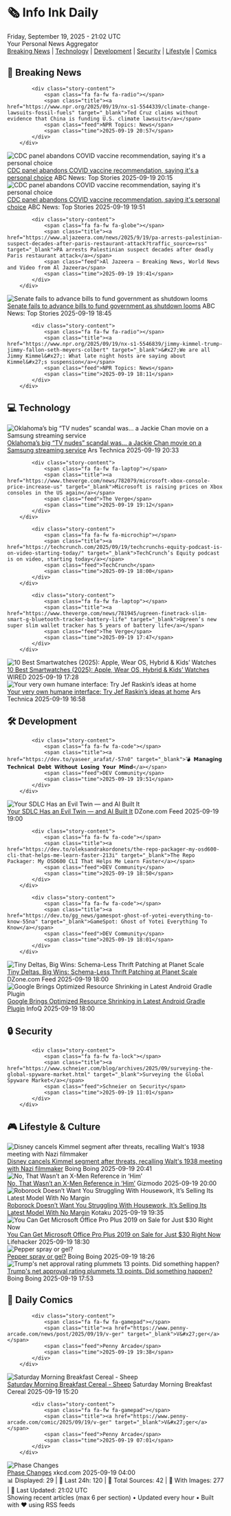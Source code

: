 <!-- Processing 54 RSS feeds at 2025-09-19 21:01:55 UTC -->
<!-- Processing: Penny Arcade -->
<!-- Processing: CNN Breaking News -->
<!-- Processing: NPR News -->
<!-- Processing: CBC News -->
<!-- Error processing https://rss.cbc.ca/lineup/topstories.xml: The read operation timed out -->
<!-- Processing: ABC News Breaking -->
<!-- Processing: Guardian World News -->
<!-- Processing: Sky News World -->
<!-- Processing: The Verge -->
<!-- Processing: Ars Technica -->
<!-- Processing: O'Reilly Radar -->
<!-- Processing: Slashdot -->
<!-- Processing: Lobsters Python -->
<!-- Processing: StackOverflow Blog -->
<!-- Processing: OMG! Ubuntu -->
<!-- Processing: Ubuntu Blog -->
<!-- Processing: GitLab Blog -->
<!-- Processing: InfoQ -->
<!-- Processing: DZone -->
<!-- Processing: Martin Fowler -->
<!-- Processing: Coding Horror -->
<!-- Processing: The Pragmatic Engineer -->
<!-- Processing: Boing Boing -->
<!-- Processing: Krebs on Security -->
<!-- Generated 7 new posts out of 23 feeds processed -->
<div class="newspaper-header">
    <h1 class="newspaper-title">🗞️ Info Ink Daily</h1>
    <div class="newspaper-date">Friday, September 19, 2025 - 21:02 UTC</div>
    <div class="newspaper-subtitle">Your Personal News Aggregator</div>
</div>

<div class="newspaper-nav">
    <a href="#breaking">Breaking News</a> |
    <a href="#tech">Technology</a> |
    <a href="#dev">Development</a> |
    <a href="#security">Security</a> |
    <a href="#lifestyle">Lifestyle</a> |
    <a href="#webcomics">Comics</a>
</div>

<div class="news-section breaking-news" id="breaking">
<h2 class="section-header">🚨 Breaking News</h2>
<div class="stories-container">
<div class="story">
            
            <div class="story-content">
                <span class="fa fa-fw fa-radio"></span>
                <span class="title"><a href="https://www.npr.org/2025/09/19/nx-s1-5544339/climate-change-lawsuits-fossil-fuels" target="_blank">Ted Cruz claims without evidence that China is funding U.S. climate lawsuits</a></span>
                <span class="feed">NPR Topics: News</span>
                <span class="time">2025-09-19 20:57</span>
            </div>
        </div>
<div class="story">
            <img src="https://s.abcnews.com/images/Health/cdc-meeting-gty-jef-250919_1758288372572_hpMain_4x3t_384.jpg" alt="CDC panel abandons COVID vaccine recommendation, saying it&#x27;s a personal choice" class="story-image" loading="lazy" onerror="this.style.display='none'">
            <div class="story-content">
                <span class="fa fa-fw fa-tv"></span>
                <span class="title"><a href="https://abcnews.go.com/Health/cdc-hepatitis-bvaccine-vote-delayed-parents/story?id=125731004" target="_blank">CDC panel abandons COVID vaccine recommendation, saying it&#x27;s a personal choice</a></span>
                <span class="feed">ABC News: Top Stories</span>
                <span class="time">2025-09-19 20:15</span>
            </div>
        </div>
<div class="story">
            <img src="https://s.abcnews.com/images/Health/cdc-meeting-gty-jef-250919_1758288372572_hpMain_4x3t_384.jpg" alt="CDC panel abandons COVID vaccine recommendation, saying it&#x27;s personal choice" class="story-image" loading="lazy" onerror="this.style.display='none'">
            <div class="story-content">
                <span class="fa fa-fw fa-tv"></span>
                <span class="title"><a href="https://abcnews.go.com/Health/cdc-hepatitis-bvaccine-vote-delayed-parents/story?id=125731004" target="_blank">CDC panel abandons COVID vaccine recommendation, saying it&#x27;s personal choice</a></span>
                <span class="feed">ABC News: Top Stories</span>
                <span class="time">2025-09-19 19:51</span>
            </div>
        </div>
<div class="story">
            
            <div class="story-content">
                <span class="fa fa-fw fa-globe"></span>
                <span class="title"><a href="https://www.aljazeera.com/news/2025/9/19/pa-arrests-palestinian-suspect-decades-after-paris-restaurant-attack?traffic_source=rss" target="_blank">PA arrests Palestinian suspect decades after deadly Paris restaurant attack</a></span>
                <span class="feed">Al Jazeera – Breaking News, World News and Video from Al Jazeera</span>
                <span class="time">2025-09-19 19:41</span>
            </div>
        </div>
<div class="story">
            <img src="https://s.abcnews.com/images/Politics/schumer-gty-jt-250918_1758223710185_hpMain_2_4x3t_384.jpg" alt="Senate fails to advance bills to fund government as shutdown looms" class="story-image" loading="lazy" onerror="this.style.display='none'">
            <div class="story-content">
                <span class="fa fa-fw fa-tv"></span>
                <span class="title"><a href="https://abcnews.go.com/Politics/house-speaker-johnson-optimistic-vote-avert-shutdown-democrats/story?id=125707478" target="_blank">Senate fails to advance bills to fund government as shutdown looms</a></span>
                <span class="feed">ABC News: Top Stories</span>
                <span class="time">2025-09-19 18:45</span>
            </div>
        </div>
<div class="story">
            
            <div class="story-content">
                <span class="fa fa-fw fa-radio"></span>
                <span class="title"><a href="https://www.npr.org/2025/09/19/nx-s1-5546839/jimmy-kimmel-trump-jimmy-fallon-seth-meyers-colbert" target="_blank">&#x27;We are all Jimmy Kimmel&#x27;: What late night hosts are saying about Kimmel&#x27;s suspension</a></span>
                <span class="feed">NPR Topics: News</span>
                <span class="time">2025-09-19 18:11</span>
            </div>
        </div>
</div>
</div>
<div class="news-section tech-news" id="tech">
<h2 class="section-header">💻 Technology</h2>
<div class="stories-container">
<div class="story">
            <img src="https://cdn.arstechnica.net/wp-content/uploads/2025/09/protector-500x500-1758312254.jpg" alt="Oklahoma’s big “TV nudes” scandal was… a Jackie Chan movie on a Samsung streaming service" class="story-image" loading="lazy" onerror="this.style.display='none'">
            <div class="story-content">
                <span class="fa fa-fw fa-cog"></span>
                <span class="title"><a href="https://arstechnica.com/culture/2025/09/oklahomas-big-tv-nudes-scandal-was-a-jackie-chan-movie-on-a-samsung-streaming-service/" target="_blank">Oklahoma’s big “TV nudes” scandal was… a Jackie Chan movie on a Samsung streaming service</a></span>
                <span class="feed">Ars Technica</span>
                <span class="time">2025-09-19 20:33</span>
            </div>
        </div>
<div class="story">
            
            <div class="story-content">
                <span class="fa fa-fw fa-laptop"></span>
                <span class="title"><a href="https://www.theverge.com/news/782079/microsoft-xbox-console-price-increase-us" target="_blank">Microsoft is raising prices on Xbox consoles in the US again</a></span>
                <span class="feed">The Verge</span>
                <span class="time">2025-09-19 19:12</span>
            </div>
        </div>
<div class="story">
            
            <div class="story-content">
                <span class="fa fa-fw fa-microchip"></span>
                <span class="title"><a href="https://techcrunch.com/2025/09/19/techcrunchs-equity-podcast-is-on-video-starting-today/" target="_blank">TechCrunch’s Equity podcast is on video, starting today</a></span>
                <span class="feed">TechCrunch</span>
                <span class="time">2025-09-19 18:00</span>
            </div>
        </div>
<div class="story">
            
            <div class="story-content">
                <span class="fa fa-fw fa-laptop"></span>
                <span class="title"><a href="https://www.theverge.com/news/781945/ugreen-finetrack-slim-smart-g-bluetooth-tracker-battery-life" target="_blank">Ugreen’s new super slim wallet tracker has 5 years of battery life</a></span>
                <span class="feed">The Verge</span>
                <span class="time">2025-09-19 17:47</span>
            </div>
        </div>
<div class="story">
            <img src="https://media.wired.com/photos/68ccac118d273e101d2e0944/master/pass/Our%20Favorite%20Smartwatches%20Do%20Much%20More%20Than%20Just%20Tell%20Time.png" alt="10 Best Smartwatches (2025): Apple, Wear OS, Hybrid &amp; Kids’ Watches" class="story-image" loading="lazy" onerror="this.style.display='none'">
            <div class="story-content">
                <span class="fa fa-fw fa-bolt"></span>
                <span class="title"><a href="https://www.wired.com/gallery/best-smartwatches/" target="_blank">10 Best Smartwatches (2025): Apple, Wear OS, Hybrid &amp; Kids’ Watches</a></span>
                <span class="feed">WIRED</span>
                <span class="time">2025-09-19 17:28</span>
            </div>
        </div>
<div class="story">
            <img src="https://cdn.arstechnica.net/wp-content/uploads/2025/09/raskinfeature10-500x500.jpg" alt="Your very own humane interface: Try Jef Raskin’s ideas at home" class="story-image" loading="lazy" onerror="this.style.display='none'">
            <div class="story-content">
                <span class="fa fa-fw fa-cog"></span>
                <span class="title"><a href="https://arstechnica.com/gadgets/2025/09/your-very-own-humane-interface-try-jef-raskins-ideas-at-home/" target="_blank">Your very own humane interface: Try Jef Raskin’s ideas at home</a></span>
                <span class="feed">Ars Technica</span>
                <span class="time">2025-09-19 16:58</span>
            </div>
        </div>
</div>
</div>
<div class="news-section dev-news" id="dev">
<h2 class="section-header">🛠️ Development</h2>
<div class="stories-container">
<div class="story">
            
            <div class="story-content">
                <span class="fa fa-fw fa-code"></span>
                <span class="title"><a href="https://dev.to/yaseer_arafat/-57n0" target="_blank">💣 𝗠𝗮𝗻𝗮𝗴𝗶𝗻𝗴 𝗧𝗲𝗰𝗵𝗻𝗶𝗰𝗮𝗹 𝗗𝗲𝗯𝘁 𝗪𝗶𝘁𝗵𝗼𝘂𝘁 𝗟𝗼𝘀𝗶𝗻𝗴 𝗬𝗼𝘂𝗿 𝗠𝗶𝗻𝗱</a></span>
                <span class="feed">DEV Community</span>
                <span class="time">2025-09-19 19:51</span>
            </div>
        </div>
<div class="story">
            <img src="https://dz2cdn1.dzone.com/thumbnail?fid=18632294&w=600" alt="Your SDLC Has an Evil Twin — and AI Built It" class="story-image" loading="lazy" onerror="this.style.display='none'">
            <div class="story-content">
                <span class="fa fa-fw fa-newspaper"></span>
                <span class="title"><a href="https://dzone.com/articles/evil-twin-sdlc-ai" target="_blank">Your SDLC Has an Evil Twin — and AI Built It</a></span>
                <span class="feed">DZone.com Feed</span>
                <span class="time">2025-09-19 19:00</span>
            </div>
        </div>
<div class="story">
            
            <div class="story-content">
                <span class="fa fa-fw fa-code"></span>
                <span class="title"><a href="https://dev.to/oleksandrakordonets/the-repo-packager-my-osd600-cli-that-helps-me-learn-faster-213i" target="_blank">The Repo Packager: My OSD600 CLI That Helps Me Learn Faster</a></span>
                <span class="feed">DEV Community</span>
                <span class="time">2025-09-19 18:50</span>
            </div>
        </div>
<div class="story">
            
            <div class="story-content">
                <span class="fa fa-fw fa-code"></span>
                <span class="title"><a href="https://dev.to/gg_news/gamespot-ghost-of-yotei-everything-to-know-55na" target="_blank">GameSpot: Ghost of Yotei Everything To Know</a></span>
                <span class="feed">DEV Community</span>
                <span class="time">2025-09-19 18:01</span>
            </div>
        </div>
<div class="story">
            <img src="https://dz2cdn1.dzone.com/thumbnail?fid=18630577&w=600" alt="Tiny Deltas, Big Wins: Schema-Less Thrift Patching at Planet Scale" class="story-image" loading="lazy" onerror="this.style.display='none'">
            <div class="story-content">
                <span class="fa fa-fw fa-newspaper"></span>
                <span class="title"><a href="https://dzone.com/articles/schema-less-thrift-patching" target="_blank">Tiny Deltas, Big Wins: Schema-Less Thrift Patching at Planet Scale</a></span>
                <span class="feed">DZone.com Feed</span>
                <span class="time">2025-09-19 18:00</span>
            </div>
        </div>
<div class="story">
            <img src="https://res.infoq.com/news/2025/09/android-optimized-R8/en/headerimage/android-shrinking-1758304352229.jpeg" alt="Google Brings Optimized Resource Shrinking in Latest Android Gradle Plugin" class="story-image" loading="lazy" onerror="this.style.display='none'">
            <div class="story-content">
                <span class="fa fa-fw fa-info-circle"></span>
                <span class="title"><a href="https://www.infoq.com/news/2025/09/android-optimized-R8/?utm_campaign=infoq_content&utm_source=infoq&utm_medium=feed&utm_term=global" target="_blank">Google Brings Optimized Resource Shrinking in Latest Android Gradle Plugin</a></span>
                <span class="feed">InfoQ</span>
                <span class="time">2025-09-19 18:00</span>
            </div>
        </div>
</div>
</div>
<div class="news-section security-news" id="security">
<h2 class="section-header">🔒 Security</h2>
<div class="stories-container">
<div class="story">
            
            <div class="story-content">
                <span class="fa fa-fw fa-lock"></span>
                <span class="title"><a href="https://www.schneier.com/blog/archives/2025/09/surveying-the-global-spyware-market.html" target="_blank">Surveying the Global Spyware Market</a></span>
                <span class="feed">Schneier on Security</span>
                <span class="time">2025-09-19 11:01</span>
            </div>
        </div>
</div>
</div>
<div class="news-section lifestyle-news" id="lifestyle">
<h2 class="section-header">🎮 Lifestyle & Culture</h2>
<div class="stories-container">
<div class="story">
            <img src="https://i0.wp.com/boingboing.net/wp-content/uploads/2025/09/derfuhrersface.jpg?fit=1200%2C675&amp;quality=60&amp;ssl=1" alt="Disney cancels Kimmel segment after threats, recalling Walt&#x27;s 1938 meeting with Nazi filmmaker" class="story-image" loading="lazy" onerror="this.style.display='none'">
            <div class="story-content">
                <span class="fa fa-fw fa-arrow-right"></span>
                <span class="title"><a href="https://boingboing.net/2025/09/19/disney-cancels-kimmel-segment-after-threats-recalling-walts-1938-meeting-with-nazi-filmmaker.html" target="_blank">Disney cancels Kimmel segment after threats, recalling Walt&#x27;s 1938 meeting with Nazi filmmaker</a></span>
                <span class="feed">Boing Boing</span>
                <span class="time">2025-09-19 20:41</span>
            </div>
        </div>
<div class="story">
            <img src="https://gizmodo.com/app/uploads/2025/09/Him-Movie-Interview.jpg" alt="No, That Wasn’t an X-Men Reference in ‘Him’" class="story-image" loading="lazy" onerror="this.style.display='none'">
            <div class="story-content">
                <span class="fa fa-fw fa-computer"></span>
                <span class="title"><a href="https://gizmodo.com/him-director-interview-justin-tipping-football-xmen-2000660737" target="_blank">No, That Wasn’t an X-Men Reference in ‘Him’</a></span>
                <span class="feed">Gizmodo</span>
                <span class="time">2025-09-19 20:00</span>
            </div>
        </div>
<div class="story">
            <img src="https://kotaku.com/app/uploads/2025/09/roborock-s5v.jpg" alt="Roborock Doesn’t Want You Struggling With Housework, It’s Selling Its Latest Model With No Margin" class="story-image" loading="lazy" onerror="this.style.display='none'">
            <div class="story-content">
                <span class="fa fa-fw fa-gamepad"></span>
                <span class="title"><a href="https://kotaku.com/roborock-doesnt-want-you-fighting-housework-anymore-its-selling-its-latest-model-with-no-margin-2000627205" target="_blank">Roborock Doesn’t Want You Struggling With Housework, It’s Selling Its Latest Model With No Margin</a></span>
                <span class="feed">Kotaku</span>
                <span class="time">2025-09-19 19:35</span>
            </div>
        </div>
<div class="story">
            <img src="https://lifehacker.com/imagery/articles/01JRSK1DPQGGZQGAERGA9GFQNF/hero-image.png" alt="You Can Get Microsoft Office Pro Plus 2019 on Sale for Just $30 Right Now" class="story-image" loading="lazy" onerror="this.style.display='none'">
            <div class="story-content">
                <span class="fa fa-fw fa-life-ring"></span>
                <span class="title"><a href="https://lifehacker.com/tech/office-professional-plus-stacksocial-sale?utm_medium=RSS" target="_blank">You Can Get Microsoft Office Pro Plus 2019 on Sale for Just $30 Right Now</a></span>
                <span class="feed">Lifehacker</span>
                <span class="time">2025-09-19 18:30</span>
            </div>
        </div>
<div class="story">
            <img src="https://i0.wp.com/boingboing.net/wp-content/uploads/2025/09/81AfqpToiEL._AC_SL1500_.jpg?fit=1500%2C1151&amp;quality=60&amp;ssl=1" alt="Pepper spray or gel?" class="story-image" loading="lazy" onerror="this.style.display='none'">
            <div class="story-content">
                <span class="fa fa-fw fa-arrow-right"></span>
                <span class="title"><a href="https://boingboing.net/2025/09/19/pepper-spray-or-gel.html" target="_blank">Pepper spray or gel?</a></span>
                <span class="feed">Boing Boing</span>
                <span class="time">2025-09-19 18:26</span>
            </div>
        </div>
<div class="story">
            <img src="https://i0.wp.com/boingboing.net/wp-content/uploads/2025/04/TRUMPAMID.jpg?fit=1080%2C803&amp;quality=60&amp;ssl=1" alt="Trump&#x27;s net approval rating plummets 13 points. Did something happen?" class="story-image" loading="lazy" onerror="this.style.display='none'">
            <div class="story-content">
                <span class="fa fa-fw fa-arrow-right"></span>
                <span class="title"><a href="https://boingboing.net/2025/09/19/trumps-net-approval-rating-plummets-13-points-did-something-happen.html" target="_blank">Trump&#x27;s net approval rating plummets 13 points. Did something happen?</a></span>
                <span class="feed">Boing Boing</span>
                <span class="time">2025-09-19 17:53</span>
            </div>
        </div>
</div>
</div>
<div class="news-section webcomics-section" id="webcomics">
<h2 class="section-header">🎨 Daily Comics</h2>
<div class="stories-container">
<div class="story">
            
            <div class="story-content">
                <span class="fa fa-fw fa-gamepad"></span>
                <span class="title"><a href="https://www.penny-arcade.com/news/post/2025/09/19/v-ger" target="_blank">V&#x27;ger</a></span>
                <span class="feed">Penny Arcade</span>
                <span class="time">2025-09-19 19:38</span>
            </div>
        </div>
<div class="story">
            <img src="https://www.smbc-comics.com/comics/1758139904-20250919.png" alt="Saturday Morning Breakfast Cereal - Sheep" class="story-image" loading="lazy" onerror="this.style.display='none'">
            <div class="story-content">
                <span class="fa fa-fw fa-smile"></span>
                <span class="title"><a href="https://www.smbc-comics.com/comic/sheep-2" target="_blank">Saturday Morning Breakfast Cereal - Sheep</a></span>
                <span class="feed">Saturday Morning Breakfast Cereal</span>
                <span class="time">2025-09-19 15:20</span>
            </div>
        </div>
<div class="story">
            
            <div class="story-content">
                <span class="fa fa-fw fa-gamepad"></span>
                <span class="title"><a href="https://www.penny-arcade.com/comic/2025/09/19/v-ger" target="_blank">V&#x27;ger</a></span>
                <span class="feed">Penny Arcade</span>
                <span class="time">2025-09-19 07:01</span>
            </div>
        </div>
<div class="story">
            <img src="https://imgs.xkcd.com/comics/phase_changes.png" alt="Phase Changes" class="story-image" loading="lazy" onerror="this.style.display='none'">
            <div class="story-content">
                <span class="fa fa-fw fa-laugh"></span>
                <span class="title"><a href="https://xkcd.com/3144/" target="_blank">Phase Changes</a></span>
                <span class="feed">xkcd.com</span>
                <span class="time">2025-09-19 04:00</span>
            </div>
        </div>
</div>
</div>

<div class="newspaper-footer">
    <div class="stats">
        📊 Displayed: 29 | 📅 Last 24h: 120 | 📡 Total Sources: 42 | 📸 With Images: 277 |
        🔄 Last Updated: 21:02 UTC
    </div>
    <div class="footer-note">
        Showing recent articles (max 6 per section) • Updated every hour • Built with ❤️ using RSS feeds
    </div>
</div>
